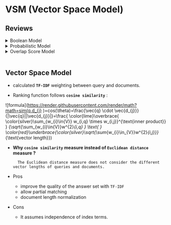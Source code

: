 # VSM (Vector Space Model)

## Reviews

<details>
    <summary>Boolean Model</summary>
    
* Pros
* Cons
</details>

<details>
    <summary>Probabilistic Model</summary>
    
  * Pros
  * Cons
</details>

<details>
    <summary>Overlap Score Model</summary>
    
  * Pros
  * Cons
</details>
<br/>

## Vector Space Model
<!-- object: -->
* calculated **`TF-IDF`** weighting between query and documents.

* Ranking function follows **`cosine similarity`** :


![formula](https://render.githubusercontent.com/render/math?math=sim(q,d_{j} )=cos(\theta)=\frac{\vec{q} \cdot \vec{d_{j}}} {|\vec{q}||\vec{d_{j}}|}=\frac{ \color{lime}\overbrace{ \color{silver}\sum_{w_{i}\in{V}} w_{i,q} \times w_{i,j}}^{\text{inner product}}  } {\sqrt{\sum_{w_{i}\in{V}}w^{2}_{i,q} }  \text{ } \color{red}\underbrace{\color{silver}\sqrt{\sum_{w_{i}\in_{V}}w^{2}_{i,j}}}_{\text{vector length}})

* **Why `cosine similarity` measure instead of `Euclidean distance` measure ?**
    
        The Euclidean distance measure does not consider the different vector lengths of queries and documents.

* Pros
    + improve the quality of the answer set with `TF-IDF`
    + allow partial matching  
    + document length normalization

* Cons
  + It assumes independence of index terms.